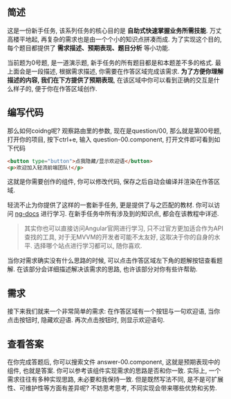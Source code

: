 ## 简述
这是一份新手任务, 该系列任务的核心目的是 **自助式快速掌握业务所需技能**. 万丈高楼平地起, 再复杂的需求也是由一个个小的知识点拼凑而成. 为了实现这个目的, 每个题目都提供了 **需求描述、预期表现、题目分析** 等小功能.

当前题为0号题, 是一道演示题, 新手任务的所有题目都是和本题差不多的格式. 最上面会是一段描述, 根据需求描述, 你需要在作答区域完成该需求. **为了方便你理解描述的内容, 我们在下方提供了预期表现**, 在该区域中你可以看到正确的交互是什么样子的, 便于你在作答区域创作.


## 编写代码
那么如何coidng呢? 观察路由里的参数, 现在是question/00, 那么就是第00号题, 打开你的项目, 按下ctrl+e, 输入 question-00.component, 打开文件即可看到如下代码
```html
<button type="button">点我隐藏/显示欢迎语</button>
<p>欢迎加入轻流前端团队!</p>
```
这就是你需要创作的组件, 你可以修改代码, 保存之后自动会编译并渲染在作答区域. 

轻流不止为你提供了这样的一套新手任务, 更是提供了与之匹配的教材. 你可以访问 [ng-docs](https://eve-sama.github.io/ng-docs) 进行学习. 在新手任务中所有涉及到的知识点, 都会在该教程中详述.

> 其实你也可以直接访问Angular官网进行学习, 只不过官方更加适合作为API查找的工具, 对于无MVVM的开发者可能不太友好, 这取决于你的自身的水平. 选择哪个站点进行学习都可以, 随你喜欢.

当你对需求确实没有什么思路的时候, 可以点击作答区域左下角的题解按钮查看题解. 在该部分会详细描述解决该需求的思路, 也许该部分对你有些许帮助.

## 需求
接下来我们就来一个非常简单的需求: 在作答区域有一个按钮与一句欢迎语, 当你点击按钮时, 隐藏欢迎语. 再次点击按钮时, 则显示欢迎语句.

## 查看答案
在你完成答题后, 你可以搜索文件 answer-00.component, 这就是预期表现中的组件, 也就是答案. 你可以参考该组件实现需求的思路是否和你一致. 实际上, 一个需求往往有多种实现思路, 未必要和我保持一致. 但是既然写法不同, 是不是可扩展性、可维护性等方面有差异呢? 不妨思考思考, 不同实现会带来哪些优势和劣势.